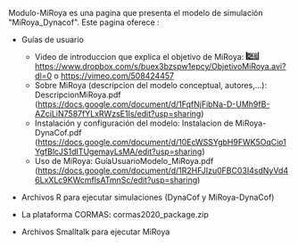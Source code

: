 Modulo-MiRoya es una pagina que presenta el modelo de simulación "MiRoya_Dynacof".
Este pagina oferece :
- Guías de usuario
  - Video de introduccion que explica el objetivo de MiRoya: 
      <img alt="CORMAS" src="videoObjetivoMiRoya.png" style="width: 5%; height: 5%">
      https://www.dropbox.com/s/buex3bzspw1epcy/ObjetivoMiRoya.avi?dl=0   o
      https://vimeo.com/508424457
  - Sobre MiRoya (descripcion del modelo conceptual, autores,...): DescripcionMiRoya.pdf
      (https://docs.google.com/document/d/1FqfNjFibNa-D-UMh9fB-AZciLiN7587fYLxRWzsE1Is/edit?usp=sharing)
  - Instalación y configuración del modelo: Instalacion de MiRoya-DynaCof.pdf 
      (https://docs.google.com/document/d/10EcWSSYgbH9FWK5OqCio1YgfBlcJS1dITUgemayLsMA/edit?usp=sharing)
  - Uso de MiRoya: GuíaUsuarioModelo_MiRoya.pdf
      (https://docs.google.com/document/d/1R2HFJIzu0FBC03I4sdNyVd46LxXLc9KWcmflsATmnSc/edit?usp=sharing)
      
- Archivos R para ejecutar simulaciones (DynaCof y MiRoya-DynaCof)
- La plataforma CORMAS: cormas2020_package.zip
- Archivos Smalltalk para ejecutar MiRoya
